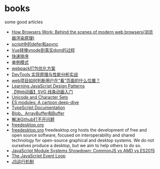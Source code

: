 # books
some good articles

- <a href="https://www.html5rocks.com/en/tutorials/internals/howbrowserswork/" target="_blank">How Browsers Work: Behind the scenes of modern web browsers(浏览器渲染原理)
- <a href="https://www.cnblogs.com/jiasm/p/7683930.html" target="_blank">script中的defer和async
- <a href="https://blog.csdn.net/qq_37947438/article/details/114481291" target="_blank">Vue转换vnode到真实dom的过程
- <a href="https://www.jianshu.com/p/e3909369295e" target="_blank">快速排序
- <a href="https://segmentfault.com/a/1190000017717841" target="_blank">单例模式
- <a href="https://segmentfault.com/a/1190000022205477" target="_blank">webpack打包优化方案
- <a href="https://my.oschina.net/vivotech/blog/5379977" target="_blank">DevTools 实现原理与性能分析实战
- <a href="https://www.zhihu.com/question/67328049/answer/488549036" target="_blank">web项目如何判断用户在“看”页面的什么位置？
- <a href="https://www.patterns.dev/posts/classic-design-patterns/#introduction" target="_blank">Learning JavaScript Design Patterns
- <a href="https://www.cnblogs.com/coco1s/p/6225973.html" target="_blank">【Web动画】SVG 线条动画入门
- <a href="https://www.joelonsoftware.com/2003/10/08/the-absolute-minimum-every-software-developer-absolutely-positively-must-know-about-unicode-and-character-sets-no-excuses/" target="_blank">Unicode and Character Sets
- <a href="https://hacks.mozilla.org/2018/03/es-modules-a-cartoon-deep-dive/" target="_blank">ES modules: A cartoon deep-dive
- <a href="https://www.typescriptlang.org/docs/" target="_blank">TypeScript Documentation
- <a href="https://zhuanlan.zhihu.com/p/97768916" target="_blank">Blob、ArrayBuffer和Buffer
- <a href="https://zhuanlan.zhihu.com/p/158938544" target="_blank">解决Github打不开问题
- <a href="https://www.freedesktop.org/software/systemd/man/systemd.unit.html" target="_blank">freedesktop.org
- <a href="https://www.freedesktop.org/wiki/" target="_blank">freedesktop.org</a>
  freedesktop.org hosts the development of free and open source software, focused on interoperability and shared technology for open-source graphical and desktop systems. We do not ourselves produce a desktop, but we aim to help others to do so.
- <a href="https://auth0.com/blog/javascript-module-systems-showdown/" target="_blank">JavaScript Module Systems Showdown: CommonJS vs AMD vs ES2015
- <a href="https://flaviocopes.com/javascript-event-loop/" target="_blank">The JavaScript Event Loop
- <a href="https://juejin.cn/post/6844904050543034376#heading-14" target="_blank">JS运行机制</a>